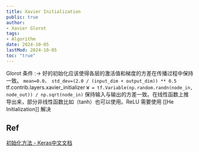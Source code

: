 ```yaml
---
title: Xavier Initialization
public: true
author:
- Xavier Glorot
tags:
- Algorithm
date: 2024-10-05
lastMod: 2024-10-05
toc: "true"
---
```


Glorot 条件 :-> 好的初始化应该使得各层的激活值和梯度的方差在传播过程中保持一致。
`mean=0.0， std_dev=(2.0 / (input_dim + output_dim)) ** 0.5`
tf.contrib.layers.xavier_initializer
`W = tf.Variable(np.random.randn(node_in, node_out)) / np.sqrt(node_in)`
保持输入与输出的方差一致。在线性函数上推导出来，部分非线性函数比如（tanh）也可以使用。ReLU 需要使用 [[He Initialization]] 解决
## Ref
[初始化方法 - Keras中文文档](https://keras-cn.readthedocs.io/en/latest/other/initializations/)